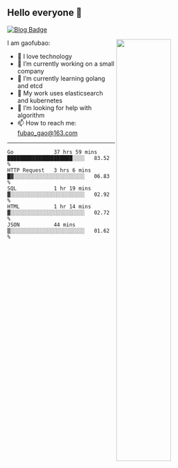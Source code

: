 ## Hello everyone 👋

[![Blog Badge](https://img.shields.io/badge/blog-60k+%20pageview-brightgreen)](https://www.jianshu.com/u/d777ec56a358)

<img align="right" width="50%" src="https://github-readme-stats.vercel.app/api?username=gaofubao&theme=onedark">

I am gaofubao:

- 🔭 I love technology
- 🌱 I’m currently working on a small company
- 👯 I’m currently learning golang and etcd
- 💬 My work uses elasticsearch and kubernetes
- 🤔 I’m looking for help with algorithm
- 📫 How to reach me: fubao_gao@163.com

---


<!--START_SECTION:waka-->
```text
Go             37 hrs 59 mins  █████████████████████░░░░   83.52 % 
HTTP Request   3 hrs 6 mins    █▓░░░░░░░░░░░░░░░░░░░░░░░   06.83 % 
SQL            1 hr 19 mins    ▓░░░░░░░░░░░░░░░░░░░░░░░░   02.92 % 
HTML           1 hr 14 mins    ▓░░░░░░░░░░░░░░░░░░░░░░░░   02.72 % 
JSON           44 mins         ▒░░░░░░░░░░░░░░░░░░░░░░░░   01.62 % 
```
<!--END_SECTION:waka-->
